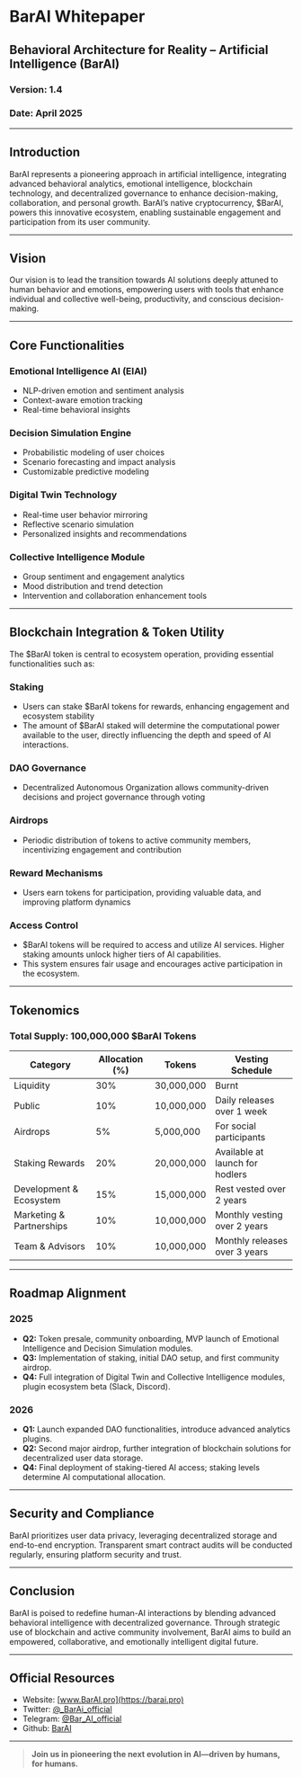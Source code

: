 # BarAI Whitepaper

## Behavioral Architecture for Reality – Artificial Intelligence (BarAI)

### Version: 1.4

### Date: April 2025

---

## Introduction

BarAI represents a pioneering approach in artificial intelligence, integrating advanced behavioral analytics, emotional intelligence, blockchain technology, and decentralized governance to enhance decision-making, collaboration, and personal growth. BarAI’s native cryptocurrency, \$BarAI, powers this innovative ecosystem, enabling sustainable engagement and participation from its user community.

---

## Vision

Our vision is to lead the transition towards AI solutions deeply attuned to human behavior and emotions, empowering users with tools that enhance individual and collective well-being, productivity, and conscious decision-making.

---

## Core Functionalities

### Emotional Intelligence AI (EIAI)

- NLP-driven emotion and sentiment analysis
- Context-aware emotion tracking
- Real-time behavioral insights

### Decision Simulation Engine

- Probabilistic modeling of user choices
- Scenario forecasting and impact analysis
- Customizable predictive modeling

### Digital Twin Technology

- Real-time user behavior mirroring
- Reflective scenario simulation
- Personalized insights and recommendations

### Collective Intelligence Module

- Group sentiment and engagement analytics
- Mood distribution and trend detection
- Intervention and collaboration enhancement tools

---

## Blockchain Integration & Token Utility

The \$BarAI token is central to ecosystem operation, providing essential functionalities such as:

### Staking

- Users can stake \$BarAI tokens for rewards, enhancing engagement and ecosystem stability
- The amount of \$BarAI staked will determine the computational power available to the user, directly influencing the depth and speed of AI interactions.

### DAO Governance

- Decentralized Autonomous Organization allows community-driven decisions and project governance through voting

### Airdrops

- Periodic distribution of tokens to active community members, incentivizing engagement and contribution

### Reward Mechanisms

- Users earn tokens for participation, providing valuable data, and improving platform dynamics

### Access Control

- \$BarAI tokens will be required to access and utilize AI services. Higher staking amounts unlock higher tiers of AI capabilities.
- This system ensures fair usage and encourages active participation in the ecosystem.

---

## Tokenomics

### Total Supply: 100,000,000 \$BarAI Tokens

| Category                 | Allocation (%) | Tokens     | Vesting Schedule                      |
| ------------------------ | -------------- | ---------- | ------------------------------------- |
| Liquidity                | 30%            | 30,000,000 | Burnt                                 |
| Public                   | 10%            | 10,000,000 | Daily releases over 1 week            |
| Airdrops                 | 5%             | 5,000,000  | For social participants               |
| Staking Rewards          | 20%            | 20,000,000 | Available at launch for hodlers       |
| Development & Ecosystem  | 15%            | 15,000,000 | Rest vested over 2 years              |
| Marketing & Partnerships | 10%            | 10,000,000 | Monthly vesting over 2 years          |
| Team & Advisors          | 10%            | 10,000,000 | Monthly releases over 3 years         |

---

## Roadmap Alignment

### 2025

- **Q2:** Token presale, community onboarding, MVP launch of Emotional Intelligence and Decision Simulation modules.
- **Q3:** Implementation of staking, initial DAO setup, and first community airdrop.
- **Q4:** Full integration of Digital Twin and Collective Intelligence modules, plugin ecosystem beta (Slack, Discord).

### 2026

- **Q1:** Launch expanded DAO functionalities, introduce advanced analytics plugins.
- **Q2:** Second major airdrop, further integration of blockchain solutions for decentralized user data storage.
- **Q4:** Final deployment of staking-tiered AI access; staking levels determine AI computational allocation.

---

## Security and Compliance

BarAI prioritizes user data privacy, leveraging decentralized storage and end-to-end encryption. Transparent smart contract audits will be conducted regularly, ensuring platform security and trust.

---

## Conclusion

BarAI is poised to redefine human-AI interactions by blending advanced behavioral intelligence with decentralized governance. Through strategic use of blockchain and active community involvement, BarAI aims to build an empowered, collaborative, and emotionally intelligent digital future.

---

## Official Resources

- Website: [www.BarAI.pro](https://barai.pro)
- Twitter: [@_BarAi_official](https://x.com/_BarAI_official)
- Telegram: [@Bar_AI_official](https://t.me/Bar_ai_official)
- Github: [BarAI](https://github.com/BarAI-official/Behavioral-Architecture-for-Reality)
---

> **Join us in pioneering the next evolution in AI—driven by humans, for humans.**

